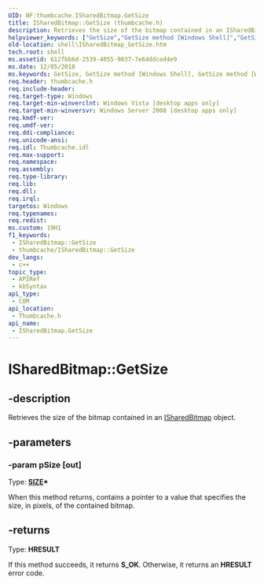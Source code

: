 ```yaml
---
UID: NF:thumbcache.ISharedBitmap.GetSize
title: ISharedBitmap::GetSize (thumbcache.h)
description: Retrieves the size of the bitmap contained in an ISharedBitmap object.
helpviewer_keywords: ["GetSize","GetSize method [Windows Shell]","GetSize method [Windows Shell]","ISharedBitmap interface","ISharedBitmap interface [Windows Shell]","GetSize method","ISharedBitmap.GetSize","ISharedBitmap::GetSize","_shell__GetSize","shell.ISharedBitmap_GetSize","thumbcache/ISharedBitmap::GetSize"]
old-location: shell\ISharedBitmap_GetSize.htm
tech.root: shell
ms.assetid: 612fbb6d-2539-4055-9037-7e64ddced4e9
ms.date: 12/05/2018
ms.keywords: GetSize, GetSize method [Windows Shell], GetSize method [Windows Shell],ISharedBitmap interface, ISharedBitmap interface [Windows Shell],GetSize method, ISharedBitmap.GetSize, ISharedBitmap::GetSize, _shell__GetSize, shell.ISharedBitmap_GetSize, thumbcache/ISharedBitmap::GetSize
req.header: thumbcache.h
req.include-header: 
req.target-type: Windows
req.target-min-winverclnt: Windows Vista [desktop apps only]
req.target-min-winversvr: Windows Server 2008 [desktop apps only]
req.kmdf-ver: 
req.umdf-ver: 
req.ddi-compliance: 
req.unicode-ansi: 
req.idl: Thumbcache.idl
req.max-support: 
req.namespace: 
req.assembly: 
req.type-library: 
req.lib: 
req.dll: 
req.irql: 
targetos: Windows
req.typenames: 
req.redist: 
ms.custom: 19H1
f1_keywords:
 - ISharedBitmap::GetSize
 - thumbcache/ISharedBitmap::GetSize
dev_langs:
 - c++
topic_type:
 - APIRef
 - kbSyntax
api_type:
 - COM
api_location:
 - Thumbcache.h
api_name:
 - ISharedBitmap.GetSize
---
```


# ISharedBitmap::GetSize


## -description

Retrieves the size of the bitmap contained in an <a href="/windows/desktop/api/thumbcache/nn-thumbcache-isharedbitmap">ISharedBitmap</a> object.

## -parameters

### -param pSize [out]

Type: <b><a href="/previous-versions/dd145106(v=vs.85)">SIZE</a>*</b>

When this method returns, contains a pointer to a value that specifies the size, in pixels, of the contained bitmap.

## -returns

Type: <b>HRESULT</b>

If this method succeeds, it returns <b>S_OK</b>. Otherwise, it returns an <b>HRESULT</b> error code.